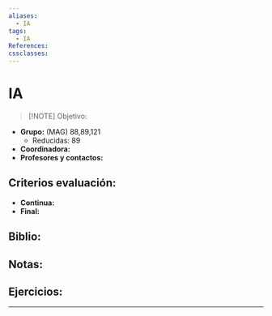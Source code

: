 ```yaml
---
aliases:
  - IA
tags:
  - IA
References: 
cssclasses:
---
```

# IA

> [!NOTE] Objetivo: 
> 
+ **Grupo:** (MAG) 88,89,121
	+ Reducidas: 89
+ **Coordinadora:**
+ **Profesores y contactos:**

## Criterios evaluación:
+ **Continua:**
+ **Final:**

## Biblio:

## Notas:

## Ejercicios:

***